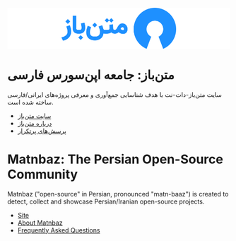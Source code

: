 ![Matnbaz Logo](https://raw.githubusercontent.com/matnbaz/graphics/main/readme-logo.png)

<!-- <p align="end">
   <a aria-label="Telegram" href="https://t.me/matnbaz"><img alt="Telegram" src="https://persian-badge.vercel.app/api/badge/تلگرام-عضو شوید-0088CC?logo=telegram"></a>
   <a aria-label="Tweet" href="https://twitter.com/intent/tweet?text=%D8%A8%D9%87%20%D9%85%D8%AA%D9%86%E2%80%8C%D8%A8%D8%A7%D8%B2%20%DB%8C%DA%A9%20%D8%B3%D8%B1%DB%8C%20%D8%A8%D8%B2%D9%86%DB%8C%D8%AF.%20%0A&url=matnbaz.net&via=matnbaz"><img alt="Tweet" src="https://persian-badge.vercel.app/api/badge/توییت کنید-0096d1?logo=twitter&logoColor=white"></a>
   <a aria-label="Twitter" href="https://twitter.com/matnbaz"><img alt="Twitter" src="https://persian-badge.vercel.app/api/twitter/follow/matnbaz?label=توییتر&logo=twitter&color=00ACEE"></a>
</p> -->

# متن‌باز: جامعه اپن‌سورس فارسی

سایت متن‌باز-دات-نت با هدف شناسایی جمع‌آوری و معرفی پروژه‌های ایرانی/فارسی ساخته شده است.

- [سایت متن‌باز](https://matnbaz.net)
- [درباره متن‌باز](https://matnbaz.net/about)
- [پرسش‌های پر‌تکرار](https://matnbaz.net/faq)

# Matnbaz: The Persian Open-Source Community

Matnbaz ("open-source" in Persian, pronounced "matn-baaz") is created to detect, collect and showcase Persian/Iranian open-source projects.

- [Site](https://matnbaz.net/en)
- [About Matnbaz](https://matnbaz.net/en/about)
- [Frequently Asked Questions](https://matnbaz.net/en/faq)

